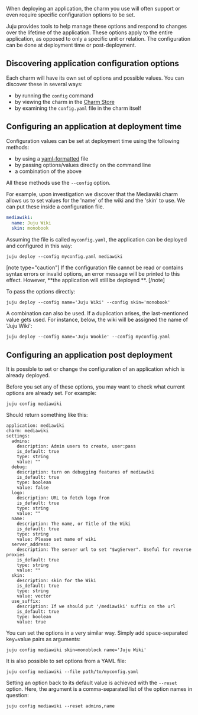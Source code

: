 When deploying an application, the charm you use will often support or even require specific configuration options to be set.

Juju provides tools to help manage these options and respond to changes over the lifetime of the application. These options apply to the entire application, as opposed to only a specific unit or relation. The configuration can be done at deployment time or post-deployment.

<h2 id="heading--discovering-application-configuration-options">Discovering application configuration options</h2>

Each charm will have its own set of options and possible values. You can discover these in several ways:

-   by running the `config` command
-   by viewing the charm in the [Charm Store](https://jujucharms.com/q/?type=bundle)
-   by examining the `config.yaml` file in the charm itself

<h2 id="heading--configuring-an-application-at-deployment-time">Configuring an application at deployment time</h2>

Configuration values can be set at deployment time using the following methods:

-   by using a [yaml-formatted](http://yaml.org/spec/1.1/current.html) file
-   by passing options/values directly on the command line
-   a combination of the above

All these methods use the `--config` option.

For example, upon investigation we discover that the Mediawiki charm allows us to set values for the 'name' of the wiki and the 'skin' to use. We can put these inside a configuration file.

``` yaml
mediawiki:
  name: Juju Wiki
  skin: monobook
```

Assuming the file is called `myconfig.yaml`, the application can be deployed and configured in this way:

``` text
juju deploy --config myconfig.yaml mediawiki
```

[note type="caution"]
If the configuration file cannot be read or contains syntax errors or invalid options, an error message will be printed to this effect. However, **the application will still be deployed **.
[/note]

To pass the options directly:

``` text
juju deploy --config name='Juju Wiki' --config skin='monobook'
```

A combination can also be used. If a duplication arises, the last-mentioned value gets used. For instance, below, the wiki will be assigned the name of 'Juju Wiki':

``` text
juju deploy --config name='Juju Wookie' --config myconfig.yaml
```

<h2 id="heading--configuring-an-application-post-deployment">Configuring an application post deployment</h2>

It is possible to set or change the configuration of an application which is already deployed.

Before you set any of these options, you may want to check what current options are already set. For example:

``` text
juju config mediawiki
```

Should return something like this:

``` text
application: mediawiki
charm: mediawiki
settings:
  admins:
    description: Admin users to create, user:pass
    is_default: true
    type: string
    value: ""
  debug:
    description: turn on debugging features of mediawiki
    is_default: true
    type: boolean
    value: false
  logo:
    description: URL to fetch logo from
    is_default: true
    type: string
    value: ""
  name:
    description: The name, or Title of the Wiki
    is_default: true
    type: string
    value: Please set name of wiki
  server_address:
    description: The server url to set "$wgServer". Useful for reverse proxies
    is_default: true
    type: string
    value: ""
  skin:
    description: skin for the Wiki
    is_default: true
    type: string
    value: vector
  use_suffix:
    description: If we should put '/mediawiki' suffix on the url
    is_default: true
    type: boolean
    value: true
```

You can set the options in a very similar way. Simply add space-separated key=value pairs as arguments:

``` text
juju config mediawiki skin=monoblock name='Juju Wiki'
```

It is also possible to set options from a YAML file:

``` text
juju config mediawiki --file path/to/myconfig.yaml
```

Setting an option back to its default value is achieved with the `--reset` option. Here, the argument is a comma-separated list of the option names in question:

``` text
juju config mediawiki --reset admins,name
```

<!-- LINKS -->
